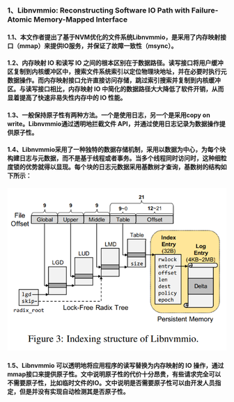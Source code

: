 ### 1、Libnvmmio: Reconstructing Software IO Path  with Failure-Atomic Memory-Mapped Interface

#### 1.1、本文作者提出了基于NVM优化的文件系统Libnvmmio，是采用了内存映射接口（mmap）来提供IO服务，并保证了故障一致性（msync）。

#### 1.2、内存映射 IO 和读写 IO 之间的根本区别在于数据路径。读写接口将用户缓冲区复制到内核缓冲区中，搜索文件系统索引以定位物理块地址，并在必要时执行元数据操作。而内存映射接口允许直接访问存储，跳过索引搜索并复制到内核缓冲区。与读写接口相比，内存映射 IO 中简化的数据路径大大降低了软件开销，从而显着提高了快速非易失性内存中的 IO 性能。

#### 1.3、一般保持原子性有两种方法。一个是使用日志，另一个是采用copy on write。Libnvmmio通过透明地拦截文件 API，并通过使用日志记录为数据操作提供原子性。

#### 1.4、Libnvmmio采用了一种独特的数据存储机制，采用以数据为中心，为每个块构建日志与元数据，而不是基于线程或者事务。当多个线程同时访问时，这种细粒度锁的优势就得以显现。每个块的日志元数据采用基数树才查询，基数树的结构如下所示：

![image-20211115155555493](essaySummary.assets/image-20211115155555493.png)

#### 1.5、Libnvmmio 可以透明地将应用程序的读写替换为内存映射的 IO 操作，通过mmap接口来提供原子性。文中说明原子性的代价十分昂贵，有些请求完全可以不需要原子性，比如临时文件的IO。文中说明是否需要原子性可以由开发人员指定，但是并没有实现自动检测其是否原子性。

